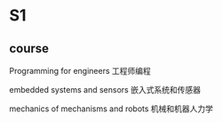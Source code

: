 # S1

## course

Programming for engineers 工程师编程

embedded systems and sensors 嵌入式系统和传感器

mechanics of mechanisms and robots 机械和机器人力学


